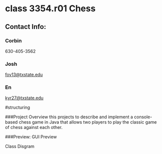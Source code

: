 # class 3354.r01 Chess



## Contact Info:

### Corbin 
630-405-3562

### Josh
fov13@txstate.edu

### En
kyr27@txstate.edu

#structuring

###Project Overview
this projects to describe and implement a console-based chess game in Java that allows two players to play the classic game of chess against each other.

###Preview:
GUI Preview

Class Disgram
